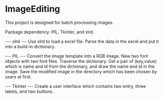 # ImageEditing
This project is designed for batch processing images.

Package dependency: PIL, Tkinter, and xlrd.

--- xlrd ---
Use xlrd to load a excel file.
Parse the data in the excel and put it into a build-in dictionary.

--- PIL ---
Convert the image template into a RGB image.
New two font objects with two font files.
Traverse the dictionary.
Get a pair of (key,value) which is name and id from the dictionary, and draw the name and id in the image.
Save the modified image in the directory which has been chosen by users at first.

--- Tkinter ---
Create a user interface which contains two entry, three labels, and two buttons.



